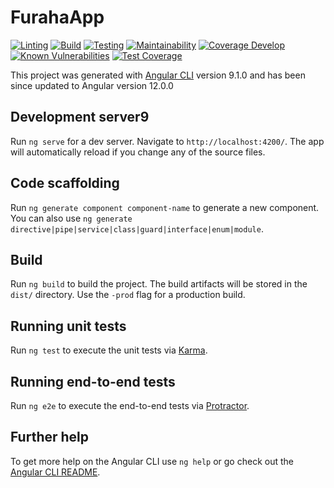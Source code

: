 # FurahaApp

[![Linting](https://github.com/FurahaSolutions/FurahaSMS-Frontend/actions/workflows/linting.yml/badge.svg)](https://github.com/FurahaSolutions/FurahaSMS-Frontend/actions/workflows/linting.yml)
[![Build](https://github.com/FurahaSolutions/FurahaSMS-Frontend/actions/workflows/build.yml/badge.svg)](https://github.com/FurahaSolutions/FurahaSMS-Frontend/actions/workflows/build.yml) 
[![Testing](https://github.com/FurahaSolutions/FurahaSMS-Frontend/actions/workflows/testing.yml/badge.svg)](https://github.com/FurahaSolutions/FurahaSMS-Frontend/actions/workflows/testing.yml)
[![Maintainability](https://api.codeclimate.com/v1/badges/be6fe705bc6617da638c/maintainability)](https://codeclimate.com/github/FurahaSolutions/FurahaSMS-Frontend/maintainability)
[![Coverage Develop](https://coveralls.io/repos/github/FurahaSolutions/FurahaSMS-Frontend/badge.svg?branch=develop)](https://coveralls.io/github/FurahaSolutions/FurahaSMS-Frontend?branch=develop)
[![Known Vulnerabilities](https://snyk.io/test/github/OwenKelvin/FurahaSMS-frontend/badge.svg?targetFile=package.json)](https://snyk.io/test/github/FurahaSolutions/FurahaSMS-Frontend?targetFile=package.json)
[![Test Coverage](https://api.codeclimate.com/v1/badges/be6fe705bc6617da638c/test_coverage)](https://codeclimate.com/github/FurahaSolutions/FurahaSMS-Frontend/test_coverage)


This project was generated with [Angular CLI](https://github.com/angular/angular-cli) version 9.1.0 and has been since updated to Angular version 12.0.0

## Development server9

Run `ng serve` for a dev server. Navigate to `http://localhost:4200/`. The app will automatically reload if you change any of the source files.

## Code scaffolding

Run `ng generate component component-name` to generate a new component. You can also use `ng generate directive|pipe|service|class|guard|interface|enum|module`.

## Build

Run `ng build` to build the project. The build artifacts will be stored in the `dist/` directory. Use the `-prod` flag for a production build.

## Running unit tests

Run `ng test` to execute the unit tests via [Karma](https://karma-runner.github.io).

## Running end-to-end tests

Run `ng e2e` to execute the end-to-end tests via [Protractor](http://www.protractortest.org/).

## Further help

To get more help on the Angular CLI use `ng help` or go check out the [Angular CLI README](https://github.com/angular/angular-cli/blob/master/README.md).
